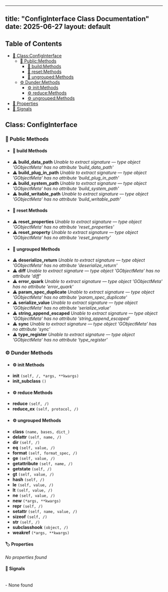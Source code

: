 <!-- Formatted by A³BS formatter.py -->
<!-- Generated by A³BS document.py -->
---
title: "ConfigInterface Class Documentation"
date: 2025-06-27
layout: default
---

## Table of Contents
- [🔧 Class:ConfigInterface](#class-configinterface)
  - [ 🔹 Public:Methods](#public-methods)
    - [ 🔹 build:Methods](#build-methods)
    - [ 🔹 reset:Methods](#reset-methods)
    - [ 🔹 ungrouped:Methods](#ungrouped-methods)
  - [ ⚙ Dunder:Methods](#dunder-methods)
    - [ ⚙ init:Methods](#init-methods)
    - [ ⚙ reduce:Methods](#reduce-methods)
    - [ ⚙ ungrouped:Methods](#ungrouped-methods)
- [🔧 Properties](#properties-)
- [🔧 Signals](#signals-)
## Class: ConfigInterface
### 🔹 Public Methods
<a name="public-methods"></a>
- #### 🔹 build Methods
<a name="build-methods"></a>
  - ⚠️ **build_data_path** _Unable to extract signature — type object 'GObjectMeta' has no attribute 'build_data_path'_<br>
  - ⚠️ **build_plug_in_path** _Unable to extract signature — type object 'GObjectMeta' has no attribute 'build_plug_in_path'_<br>
  - ⚠️ **build_system_path** _Unable to extract signature — type object 'GObjectMeta' has no attribute 'build_system_path'_<br>
  - ⚠️ **build_writable_path** _Unable to extract signature — type object 'GObjectMeta' has no attribute 'build_writable_path'_<br>
- #### 🔹 reset Methods
<a name="reset-methods"></a>
  - ⚠️ **reset_properties** _Unable to extract signature — type object 'GObjectMeta' has no attribute 'reset_properties'_<br>
  - ⚠️ **reset_property** _Unable to extract signature — type object 'GObjectMeta' has no attribute 'reset_property'_<br>
- #### 🔹 ungrouped Methods
<a name="ungrouped-methods"></a>
  - ⚠️ **deserialize_return** _Unable to extract signature — type object 'GObjectMeta' has no attribute 'deserialize_return'_<br>
  - ⚠️ **diff** _Unable to extract signature — type object 'GObjectMeta' has no attribute 'diff'_<br>
  - ⚠️ **error_quark** _Unable to extract signature — type object 'GObjectMeta' has no attribute 'error_quark'_<br>
  - ⚠️ **param_spec_duplicate** _Unable to extract signature — type object 'GObjectMeta' has no attribute 'param_spec_duplicate'_<br>
  - ⚠️ **serialize_value** _Unable to extract signature — type object 'GObjectMeta' has no attribute 'serialize_value'_<br>
  - ⚠️ **string_append_escaped** _Unable to extract signature — type object 'GObjectMeta' has no attribute 'string_append_escaped'_<br>
  - ⚠️ **sync** _Unable to extract signature — type object 'GObjectMeta' has no attribute 'sync'_<br>
  - ⚠️ **type_register** _Unable to extract signature — type object 'GObjectMeta' has no attribute 'type_register'_<br>
### ⚙ Dunder Methods
<a name="dunder-methods"></a>
- #### ⚙ init Methods
<a name="init-methods"></a>
  - **__init__** `(self, /, *args, **kwargs)`<br>
  - **__init_subclass__** `()`<br>
- #### ⚙ reduce Methods
<a name="reduce-methods"></a>
  - **__reduce__** `(self, /)`<br>
  - **__reduce_ex__** `(self, protocol, /)`<br>
- #### ⚙ ungrouped Methods
<a name="ungrouped-methods"></a>
  - **__class__** `(name, bases, dict_)`<br>
  - **__delattr__** `(self, name, /)`<br>
  - **__dir__** `(self, /)`<br>
  - **__eq__** `(self, value, /)`<br>
  - **__format__** `(self, format_spec, /)`<br>
  - **__ge__** `(self, value, /)`<br>
  - **__getattribute__** `(self, name, /)`<br>
  - **__getstate__** `(self, /)`<br>
  - **__gt__** `(self, value, /)`<br>
  - **__hash__** `(self, /)`<br>
  - **__le__** `(self, value, /)`<br>
  - **__lt__** `(self, value, /)`<br>
  - **__ne__** `(self, value, /)`<br>
  - **__new__** `(*args, **kwargs)`<br>
  - **__repr__** `(self, /)`<br>
  - **__setattr__** `(self, name, value, /)`<br>
  - **__sizeof__** `(self, /)`<br>
  - **__str__** `(self, /)`<br>
  - **__subclasshook__** `(object, /)`<br>
  - **__weakref__** `(*args, **kwargs)`<br>
#### 🏷️ Properties
<a name="properties-"></a>
_No properties found_
<br>
#### 📣 Signals
<a name="signals-"></a>
<br>- None found
<br>